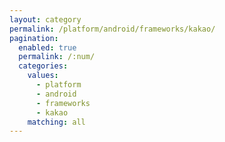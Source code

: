 ```yaml
---
layout: category
permalink: /platform/android/frameworks/kakao/
pagination: 
  enabled: true
  permalink: /:num/
  categories:
    values:
      - platform
      - android
      - frameworks
      - kakao
    matching: all
---
```


